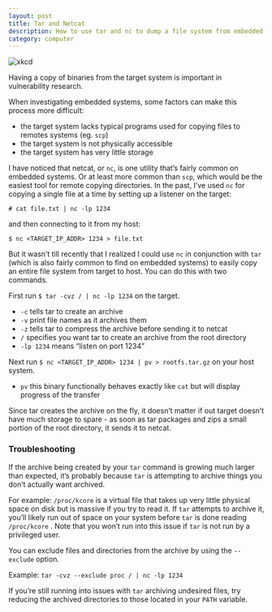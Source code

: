 ```yaml
---
layout: post
title: Tar and Netcat
description: How to use tar and nc to dump a file system from embedded devices.
category: computer
---
```


![xkcd]("https://imgs.xkcd.com/comics/tar.png")

Having a copy of binaries from the target system is important in vulnerability research.

When investigating embedded systems, some factors can make this process more difficult:

- the target system lacks typical programs used for copying files to remotes systems (eg. `scp`)
- the target system is not physically accessible
- the target system has very little storage

I have noticed that netcat, or `nc`, is one utility that’s fairly common on embedded systems. Or at least more common than `scp`, which would be the easiest tool for remote copying directories. In the past, I’ve used `nc` for copying a single file at a time by setting up a listener on the target:

`# cat file.txt | nc -lp 1234` 

and then connecting to it from my host:

`$ nc <TARGET_IP_ADDR> 1234 > file.txt`

But it wasn’t till recently that I realized I could use `nc` in conjunction with `tar` (which is also fairly common to find on embedded systems) to easily copy an entire file system from target to host. You can do this with two commands.

First run `$ tar -cvz / | nc -lp 1234` on the target.

- `-c` tells tar to create an archive
- `-v` print file names as it archives them
- `-z` tells tar to compress the archive before sending it to netcat
- `/` specifies you want tar to create an archive from the root directory
- `-lp 1234` means “listen on port 1234”

Next run `$ nc <TARGET_IP_ADDR> 1234 | pv > rootfs.tar.gz` on your host system.

- `pv` this binary functionally behaves exactly like `cat` but will display progress of the transfer

Since tar creates the archive on the fly, it doesn’t matter if out target doesn’t have much storage to spare - as soon as tar packages and zips a small portion of the root directory, it sends it to netcat.

### Troubleshooting

If the archive being created by your `tar` command is growing much larger than expected, it’s probably because `tar` is attempting to archive things you don’t actually want archived.

For example: `/proc/kcore` is a virtual file that takes up very little physical space on disk but is massive if you try to read it. If `tar` attempts to archive it, you’ll likely run out of space on your system before `tar` is done reading `/proc/kcore` . Note that you won’t run into this issue if `tar` is not run by a privileged user.

You can exclude files and directories from the archive by using the `--exclude` option. 

Example: `tar -cvz --exclude proc / | nc -lp 1234` 

If you’re still running into issues with `tar` archiving undesired files, try reducing the archived directories to those located in your `PATH` variable.

